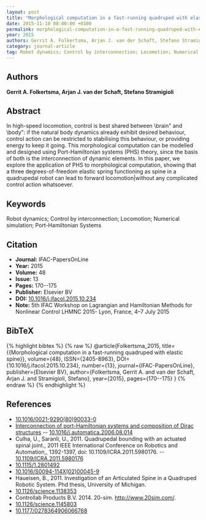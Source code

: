 ```yaml
---
layout: post
title: "Morphological computation in a fast-running quadruped with elastic spine"
date: 2015-11-10 00:00:00 +0100
permalink: morphological-computation-in-a-fast-running-quadruped-with-elastic-spine
year: 2015
authors: Gerrit A. Folkertsma, Arjan J. van der Schaft, Stefano Stramigioli
category: journal-article
tag: Robot dynamics; Control by interconnection; Locomotion; Numerical simulation; Port-Hamiltonian Systems
---
```

 
## Authors
**Gerrit A. Folkertsma, Arjan J. van der Schaft, Stefano Stramigioli**
 
## Abstract
In high-speed locomotion, control is best shared between \brain" and \body": if the natural body dynamics already exhibit desired behaviour, control action can be restricted to stabilising this behaviour, or providing energy to keep it going. This morphological computation can be modelled and designed using Port-Hamiltonian systems (PHS) theory, since the basis of both is the interconnection of dynamic elements. In this paper, we explore the application of PHS to morphological computation, showing that a three degrees-of-freedom elastic spring functioning as spine in a quadrupedal robot can lead to forward locomotion|without any complicated control action whatsoever.
 
## Keywords
Robot dynamics; Control by interconnection; Locomotion; Numerical simulation; Port-Hamiltonian Systems
 
## Citation
- **Journal:** IFAC-PapersOnLine
- **Year:** 2015
- **Volume:** 48
- **Issue:** 13
- **Pages:** 170--175
- **Publisher:** Elsevier BV
- **DOI:** [10.1016/j.ifacol.2015.10.234](https://doi.org/10.1016/j.ifacol.2015.10.234)
- **Note:** 5th IFAC Workshop on Lagrangian and Hamiltonian Methods for Nonlinear Control LHMNC 2015- Lyon, France, 4–7 July 2015
 
## BibTeX
{% highlight bibtex %}
{% raw %}
@article{Folkertsma_2015,
  title={{Morphological computation in a fast-running quadruped with elastic spine}},
  volume={48},
  ISSN={2405-8963},
  DOI={10.1016/j.ifacol.2015.10.234},
  number={13},
  journal={IFAC-PapersOnLine},
  publisher={Elsevier BV},
  author={Folkertsma, Gerrit A. and van der Schaft, Arjan J. and Stramigioli, Stefano},
  year={2015},
  pages={170--175}
}
{% endraw %}
{% endhighlight %}
 
## References
- [10.1016/0021-9290(80)90033-0](https://doi.org/10.1016/0021-9290(80)90033-0)
- [Interconnection of port-Hamiltonian systems and composition of Dirac structures](interconnection-of-port-hamiltonian-systems-and-composition-of-dirac-structures) -- [10.1016/j.automatica.2006.08.014](https://doi.org/10.1016/j.automatica.2006.08.014)
- Culha, U., Saranli, U., 2011. Quadrupedal bounding with an actuated spinal joint., 2011 IEEE International Conference on Robotics and Automation,, 1392-1397, doi: 10.1109/ICRA.2011.5980176. -- [10.1109/ICRA.2011.5980176](https://doi.org/10.1109/ICRA.2011.5980176)
- [10.1115/1.2801492](https://doi.org/10.1115/1.2801492)
- [10.1016/S0094-114X(02)00045-9](https://doi.org/10.1016/S0094-114X(02)00045-9)
- Haueisen, B., 2011. Investigation of an Articulated Spine in a Quadruped Robotic System. Phd thesis, University of Michigan.
- [10.1126/science.1138353](https://doi.org/10.1126/science.1138353)
- Controllab Products B.V. 2014. 20-sim. http://www.20sim.com/.
- [10.1126/science.1145803](https://doi.org/10.1126/science.1145803)
- [10.1177/0278364906066768](https://doi.org/10.1177/0278364906066768)

